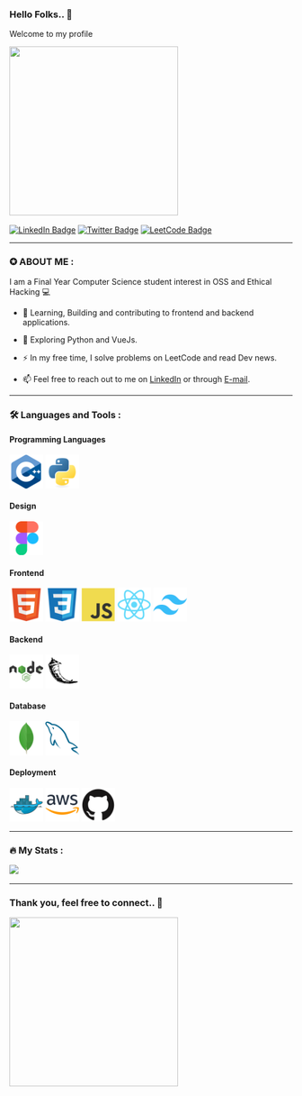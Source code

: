 ### Hello Folks.. 👋 
Welcome to my profile 

<img height=300px width=300xp src="https://static.wikia.nocookie.net/shovelknight/images/a/a0/SSpecterKnightWeak.gif/revision/latest?cb=20230303141353" />

  [![LinkedIn Badge](https://img.shields.io/badge/LinkedIn-blue)](https://www.linkedin.com/in/kartikeiya-rai-41a95b22a/)
  [![Twitter Badge](https://img.shields.io/badge/X-black)](https://twitter.com/Kei07R)
  [![LeetCode Badge](https://img.shields.io/badge/LeetCode-orange)](https://leetcode.com/Kei-R/)

---
### ✪ ABOUT ME : 
I am a Final Year Computer Science student interest in OSS and Ethical Hacking 💻
- :telescope: Learning, Building and contributing to frontend and backend applications.

- :seedling: Exploring Python and VueJs.

- :zap: In my free time, I solve problems on LeetCode and read Dev news.

- :mailbox: Feel free to reach out to me on [LinkedIn](https://www.linkedin.com/in/kartikeiya-rai-41a95b22a/) or through [E-mail](mailto:kei.skillsboost@gmail.com).

---
### 🛠️ Languages and Tools :

<div> 
  <h4>Programming Languages</h4>
  <img height="60" width="60" src="https://raw.githubusercontent.com/devicons/devicon/6910f0503efdd315c8f9b858234310c06e04d9c0/icons/cplusplus/cplusplus-original.svg" alt="C++" />
  <img height="60" width="60" src="https://raw.githubusercontent.com/devicons/devicon/6910f0503efdd315c8f9b858234310c06e04d9c0/icons/python/python-original.svg" alt="Python" />
</div>

<div> 
  <h4>Design</h4>
  <img height="60" width="60" src="https://raw.githubusercontent.com/devicons/devicon/6910f0503efdd315c8f9b858234310c06e04d9c0/icons/figma/figma-original.svg" alt="Figma" />
</div>

<div>
  <h4>Frontend</h4>
  <img height="60" width="60" src="https://raw.githubusercontent.com/devicons/devicon/6910f0503efdd315c8f9b858234310c06e04d9c0/icons/html5/html5-original.svg" alt="HTML5" />
  <img height="60" width="60" src="https://raw.githubusercontent.com/devicons/devicon/6910f0503efdd315c8f9b858234310c06e04d9c0/icons/css3/css3-original.svg" alt="CSS3" />
  <img height="60" width="60" src="https://raw.githubusercontent.com/devicons/devicon/6910f0503efdd315c8f9b858234310c06e04d9c0/icons/javascript/javascript-original.svg" alt="JavaScript" />
  <img height="60" width="60" src="https://raw.githubusercontent.com/devicons/devicon/6910f0503efdd315c8f9b858234310c06e04d9c0/icons/react/react-original.svg" alt="React" />
  <img height="60" width="60" src="https://raw.githubusercontent.com/devicons/devicon/6910f0503efdd315c8f9b858234310c06e04d9c0/icons/tailwindcss/tailwindcss-original.svg" alt="Tailwind" />
</div>

<div> 
  <h4>Backend</h4>
  <img height="60" width="60" src="https://raw.githubusercontent.com/devicons/devicon/6910f0503efdd315c8f9b858234310c06e04d9c0/icons/nodejs/nodejs-original-wordmark.svg" alt="NodeJs" />
  <img height="60" width="60" src="https://raw.githubusercontent.com/devicons/devicon/6910f0503efdd315c8f9b858234310c06e04d9c0/icons/flask/flask-original.svg" alt="Flask" />
</div>

<div> 
  <h4>Database</h4>
  <img height="60" width="60" src="https://raw.githubusercontent.com/devicons/devicon/6910f0503efdd315c8f9b858234310c06e04d9c0/icons/mongodb/mongodb-original.svg" alt="MongoDB" />
  <img height="60" width="60" src="https://raw.githubusercontent.com/devicons/devicon/6910f0503efdd315c8f9b858234310c06e04d9c0/icons/mysql/mysql-original.svg" alt="MySQL" />
</div>

<div> 
  <h4>Deployment</h4>
  <img height="60" width="60" src="https://raw.githubusercontent.com/devicons/devicon/6910f0503efdd315c8f9b858234310c06e04d9c0/icons/docker/docker-original.svg" alt="Docker" />
  <img height="60" width="60" src="https://raw.githubusercontent.com/devicons/devicon/6910f0503efdd315c8f9b858234310c06e04d9c0/icons/amazonwebservices/amazonwebservices-original-wordmark.svg" alt="AWS" />
  <img height="60" width="60" src="https://raw.githubusercontent.com/devicons/devicon/6910f0503efdd315c8f9b858234310c06e04d9c0/icons/github/github-original.svg" alt="Github" />
</div>

---
### 🔥 My Stats :
<!--[![GitHub Streak](https://streak-stats.demolab.com/?user=Kei07R&theme=dark)](https://git.io/streak-stats) <hr> -->
![](https://leetcard.jacoblin.cool/Kei-R?ext=heatmap)



---
### Thank you, feel free to connect.. 📨
<img height=300px width= 300px src="https://static.wikia.nocookie.net/shovelknight/images/c/c1/LichLordSpecter.png/revision/latest/scale-to-width-down/1000?cb=20170902081813"/>
